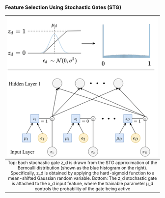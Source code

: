 ### Feature Selection Using Stochastic Gates (STG)


|![stg_image](stg_figure1_left.png)|
|:--:|
|Top: Each stochastic gate z_d is drawn from the STG approximation of the Bernoulli distribution (shown as the blue histogram on the right). Specifically, z_d is obtained by applying the hard-sigmoid function to a mean-shifted Gaussian random variable. Bottom: The z_d stochastic gate is attached to the x_d input feature, where the trainable parameter µ_d controls the probability of the gate being active|

